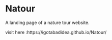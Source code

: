# Natour
A landing page of a nature tour website.
<p>visit here :https://igotabadidea.github.io/Natour/</p>
